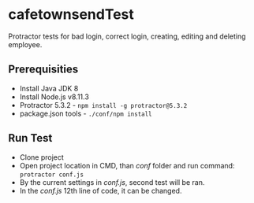 # cafetownsendTest
Protractor tests for bad login, correct login, creating, editing and deleting employee.

## Prerequisities

  * Install Java JDK 8
  * Install Node.js v8.11.3
  * Protractor 5.3.2 - `npm install -g protractor@5.3.2`
  * package.json tools - `./conf/npm install`
  
## Run Test

  * Clone project
  * Open project location in CMD, than *conf* folder and run command: `protractor conf.js`
  * By the current settings in *conf.js*, second test will be ran.
  * In the *conf.js* 12th line of code, it can be changed.
